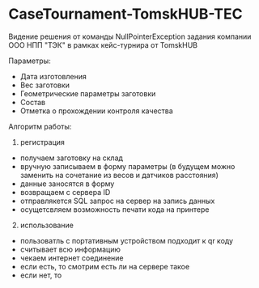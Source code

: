 # CaseTournament-TomskHUB-TEC
Видение решения от команды NullPointerException задания компании ООО НПП "ТЭК" в рамках кейс-турнира от TomskHUB

Параметры:
* Дата изготовления
* Вес заготовки
* Геометрические параметры заготовки
* Состав
* Отметка о прохождении контроля качества

Алгоритм работы:
1) регистрация
* получаем заготовку на склад
* вручную записываем в форму параметры (в будущем можно заменить на сочетание из весов и датчиков расстояния)
* данные заносятся в форму
* возвращаем с сервера ID
* отправлякется SQL запрос на сервер на запись данных 
* осущетсвляем возможность печати кода на принтере
2) использование
* пользоватль с портативным устройством подходит к qr коду
* считывает всю информацию
* чекаем интернет соединение
* если есть, то смотрим есть ли на сервере такое
* если нет, то 
